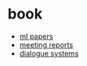 # book

- [ml papers](ml.html)
- [meeting reports](reports.html)
- [dialogue systems](dialogue_sys.html)
